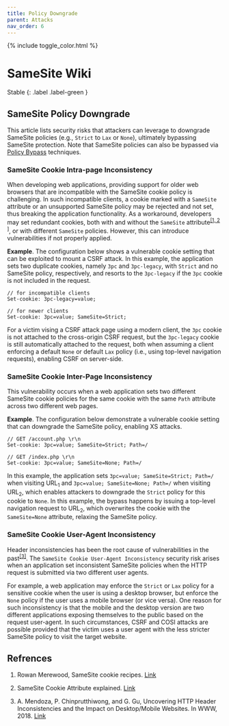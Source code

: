 ```yaml
---
title: Policy Downgrade
parent: Attacks
nav_order: 6
---
```


{% include toggle_color.html %}

# SameSite Wiki

Stable
{: .label .label-green }

## SameSite Policy Downgrade

This article lists security risks that attackers can leverage to downgrade SameSite policies (e.g., `Strict` to `Lax` or `None`), ultimately bypassing SameSite protection. Note that SameSite policies can also be bypassed via [Policy Bypass](same-site-wiki/docs/attacks/policy-bass.html) techniques.


### SameSite Cookie Intra-page Inconsistency


When developing web applications, providing support for older web browsers that are incompatible with the SameSite cookie policy is challenging. In such incompatible clients, a cookie marked with a `SameSite` attribute or an unsupported SameSite policy may be rejected and not set, thus breaking the application functionality. As a workaround, developers may set redundant cookies, both with and without the `SameSite` attribute<sup>[\[1, 2 \]](#references)</sup>, or with different `SameSite` policies. However, this can introduce vulnerabilities if not properly applied. 


**Example**. The configuration below shows a vulnerable cookie setting that can be exploited to mount a CSRF attack. In this example, the application sets two duplicate cookies, namely `3pc` and `3pc-legacy`, with `Strict` and no SameSite policy, respectively, and resorts to the `3pc-legacy` if the `3pc` cookie is not included in the request. 

```
// for incompatible clients
Set-cookie: 3pc-legacy=value;

// for newer clients
Set-cookie: 3pc=value; SameSite=Strict;
```

For a victim vising a CSRF attack page using a modern client, the `3pc` cookie is not attached to the cross-origin CSRF request, but the `3pc-legacy` cookie is still automatically attached to the request, both when assuming a client enforcing a default `None` or default `Lax` policy (i.e., using top-level navigation requests), enabling CSRF on server-side.



### SameSite Cookie Inter-Page Inconsistency


This vulnerability occurs when a web application sets two different SameSite cookie policies for the same cookie with the same `Path` attribute across two different web pages. 

**Example**. The configuration below demonstrate a vulnerable cookie setting that can downgrade the SameSite policy, enabling XS attacks. 

```
// GET /account.php \r\n
Set-cookie: 3pc=value; SameSite=Strict; Path=/

// GET /index.php \r\n
Set-cookie: 3pc=value; SameSite=None; Path=/
```

In this example, the application sets `3pc=value; SameSite=Strict; Path=/` when visiting URL<sub>1</sub> and `3pc=value; SameSite=None; Path=/`
when visiting URL<sub>2</sub>, which enables attackers to downgrade the `Strict` policy for this cookie to `None`.
In this example, the bypass happens by issuing a top-level navigation request to URL<sub>2</sub>, which overwrites the cookie with
the `SameSite=None` attribute, relaxing the SameSite policy.



### SameSite Cookie User-Agent Inconsistency 

Header inconsistencies has been the root cause of vulnerabilities in the past<sup>[\[3\]](#references)</sup>. The `SameSite Cookie User-Agent Inconsistency` security risk arises when an application set inconsistent SameSite policies when the HTTP request is submitted via two different user agents. 

For example, a web application may enforce the `Strict` or `Lax` policy for a sensitive cookie when the user is using a desktop browser, but enforce the `None` policy if the user uses a mobile browser (or vice versa). One reason for such inconsistency is that the mobile and the desktop version are two different applications exposing themselves to the public based on the request user-agent. 
In such circumstances, CSRF and COSI attacks are possible provided that the victim uses a user agent with the less stricter SameSite policy to visit the target website.




## Refrences

1. Rowan Merewood, SameSite cookie recipes. [Link](https://web.dev/samesite-cookie-recipes/)

2. SameSite Cookie Attribute explained. [Link](https://cookie-script.com/documentation/samesite-cookie-attribute-explained)

3. A. Mendoza, P. Chinprutthiwong, and G. Gu, Uncovering HTTP Header Inconsistencies and the Impact on Desktop/Mobile Websites. In WWW, 2018. [Link](https://dl.acm.org/doi/fullHtml/10.1145/3178876.3186091)
